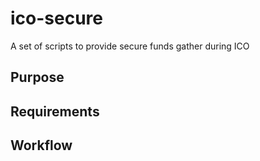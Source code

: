# ico-secure
A set of scripts to provide secure funds gather during ICO

## Purpose

## Requirements

## Workflow
